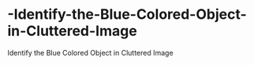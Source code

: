 # -Identify-the-Blue-Colored-Object-in-Cluttered-Image
 Identify the Blue Colored Object in Cluttered Image
